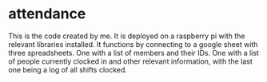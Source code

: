 # attendance
This is the code created by me. It is deployed on a raspberry pi with the relevant libraries installed. It functions by connecting to a google sheet with three spreadsheets. One with a list of members and their IDs. One with a list of people currently clocked in and other relevant information, with the last one being a log of all shifts clocked.
